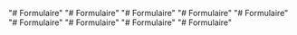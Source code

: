 "# Formulaire" 
"# Formulaire" 
"# Formulaire" 
"# Formulaire" 
"# Formulaire" 
"# Formulaire" 
"# Formulaire" 
"# Formulaire" 
"# Formulaire" 
